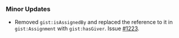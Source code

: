 ### Minor Updates

- Removed `gist:isAssignedBy` and replaced the reference to it in `gist:Assignment` with `gist:hasGiver`. Issue [#1223](https://github.com/semanticarts/gist/issues/1223).
